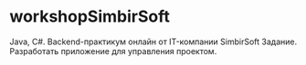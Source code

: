 # workshopSimbirSoft
Java, C#. Backend-практикум онлайн от IT-компании SimbirSoft
Задание. Разработать приложение для управления проектом.
